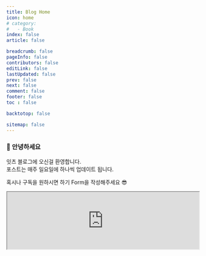 ```yaml
---
title: Blog Home
icon: home
# category:
#   - Book
index: false
article: false

breadcrumb: false
pageInfo: false
contributors: false
editLink: false
lastUpdated: false
prev: false
next: false
comment: false
footer: false
toc : false

backtotop: false

sitemap: false
---
```


### 👋 안녕하세요
잇츠 블로그에 오신걸 환영합니다. <br/>포스트는 매주 일요일에 하나씩 업데이트 됩니다. 

혹시나 구독을 원하시면 하기 Form을 작성해주세요 😎

<center>
<iframe src="https://tally.so/embed/wkZKdZ?alignLeft=1&dynamicHeight=1" width="100%"></iframe>
</center>